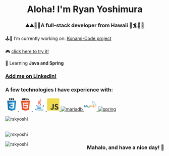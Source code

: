 <h1 align="center">Aloha! I'm Ryan Yoshimura</h1>
<h3 align="center">⛰️⛰️🌱🌺A full-stack developer from Hawaii 󠁵󠁳󠁨󠁩󠁿🌊🏄🤙🏼</h3>


🕹️👾 I’m currently working on: [Konami-Code project](https://github.com/RSKYoshi/RSKYoshi.github.io) <br><br>🎮&nbsp;[click here to try it!](https://rskyoshi.github.io/konami-code)

🌱 Learning **Java and Spring**

<h3 align="left"><a href="https://linkedin.com/in/ryanskyoshimura">Add me on LinkedIn!</a></h3>
<p align="left">
</p>

<h3 align="left">A few technologies I have experience with:</h3>
<p align="left"> <a href="https://www.w3schools.com/css/" target="_blank" rel="noreferrer"> <img src="https://raw.githubusercontent.com/devicons/devicon/master/icons/css3/css3-original-wordmark.svg" alt="css3" width="40" height="40"/> </a> <a href="https://www.w3.org/html/" target="_blank" rel="noreferrer"> <img src="https://raw.githubusercontent.com/devicons/devicon/master/icons/html5/html5-original-wordmark.svg" alt="html5" width="40" height="40"/> </a> <a href="https://www.java.com" target="_blank" rel="noreferrer"> <img src="https://raw.githubusercontent.com/devicons/devicon/master/icons/java/java-original.svg" alt="java" width="40" height="40"/> </a> <a href="https://developer.mozilla.org/en-US/docs/Web/JavaScript" target="_blank" rel="noreferrer"> <img src="https://raw.githubusercontent.com/devicons/devicon/master/icons/javascript/javascript-original.svg" alt="javascript" width="40" height="40"/> </a> <a href="https://mariadb.org/" target="_blank" rel="noreferrer"> <img src="https://www.vectorlogo.zone/logos/mariadb/mariadb-icon.svg" alt="mariadb" width="40" height="40"/> </a> <a href="https://www.mysql.com/" target="_blank" rel="noreferrer"> <img src="https://raw.githubusercontent.com/devicons/devicon/master/icons/mysql/mysql-original-wordmark.svg" alt="mysql" width="40" height="40"/> </a><a href="https://spring.io/" target="_blank" rel="noreferrer"><img src="https://www.vectorlogo.zone/logos/springio/springio-icon.svg" alt="spring" width="40" height="40"/> </a> </p>

<div><img align="left" src="https://github-readme-stats.vercel.app/api/top-langs?username=rskyoshi&show_icons=true&locale=en&layout=compact" alt="rskyoshi" /></div>
<br><br>
<p><img align="center" src="https://github-readme-stats.vercel.app/api?username=rskyoshi&show_icons=true&locale=en" alt="rskyoshi" /></p>

<p><img align="left" src="https://github-readme-streak-stats.herokuapp.com/?user=rskyoshi&" alt="rskyoshi" /></p>

<h3 display="inline-block" align="right">Mahalo, and have a nice day! 👋</h3>
